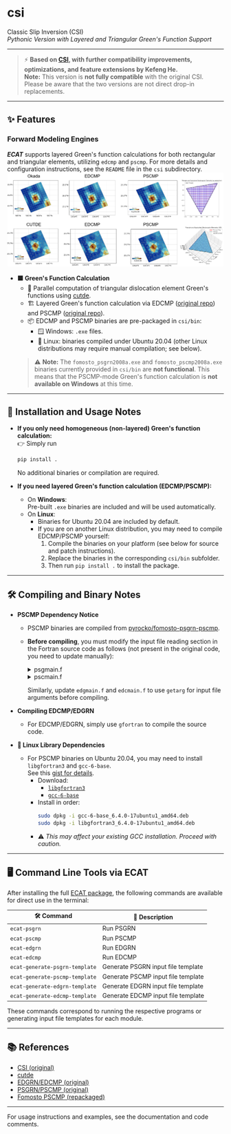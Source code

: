 # csi

Classic Slip Inversion (CSI)  
_Pythonic Version with Layered and Triangular Green's Function Support_

---

> ⚡️ **Based on [CSI](https://github.com/jolivetr/csi), with further compatibility improvements, optimizations, and feature extensions by Kefeng He.**  
> **Note:** This version is **not fully compatible** with the original CSI. Please be aware that the two versions are not direct drop-in replacements.

---

## ✨ Features

### Forward Modeling Engines

***ECAT*** supports layered Green's function calculations for both rectangular and triangular elements, utilizing `edcmp` and `pscmp`.
For more details and configuration instructions, see the `README` file in the `csi` subdirectory.
![1755595546938](image/README/1755595546938.png)

- **🟩 Green's Function Calculation**
  - 🚀 Parallel computation of triangular dislocation element Green's functions using [cutde](https://github.com/cutde-org/cutde).
  - 🏗️ Layered Green's function calculation via EDCMP ([original repo](https://github.com/RongjiangWang/EDGRN_EDCMP_2.0)) and PSCMP ([original repo](https://github.com/RongjiangWang/PSGRN-PSCMP_2020)).
  - 📦 EDCMP and PSCMP binaries are pre-packaged in `csi/bin`:
    - 🪟 Windows: `.exe` files.
    - 🐧 Linux: binaries compiled under Ubuntu 20.04 (other Linux distributions may require manual compilation; see below).
  > ⚠️ **Note:** The `fomosto_psgrn2008a.exe` and `fomosto_pscmp2008a.exe` binaries currently provided in `csi/bin` are **not functional**. This means that the PSCMP-mode Green's function calculation is **not available on Windows** at this time.

---

## 🚦 Installation and Usage Notes

- **If you only need homogeneous (non-layered) Green's function calculation:**  
  👉 Simply run  
  ```bash
  pip install .
  ```
  No additional binaries or compilation are required.

- **If you need layered Green's function calculation (EDCMP/PSCMP):**
  - On **Windows**:  
    Pre-built `.exe` binaries are included and will be used automatically.
  - On **Linux**:  
    - Binaries for Ubuntu 20.04 are included by default.
    - If you are on another Linux distribution, you may need to compile EDCMP/PSCMP yourself:
      1. Compile the binaries on your platform (see below for source and patch instructions).
      2. Replace the binaries in the corresponding `csi/bin` subfolder.
      3. Then run `pip install .` to install the package.

---

## 🛠️ Compiling and Binary Notes

- **PSCMP Dependency Notice**
  - PSCMP binaries are compiled from [pyrocko/fomosto-psgrn-pscmp](https://github.com/pyrocko/fomosto-psgrn-pscmp).
  - **Before compiling**, you must modify the input file reading section in the Fortran source code as follows (not present in the original code, you need to update manually):

    <details>
    <summary>psgmain.f</summary>

    ```fortran
    write(*,'(a,$)') ' Please type the file name of input data: '
    c      read(*,'(a)')inputfile
    call getarg(1, inputfile)
    write(*,*) inputfile
    runtime=time()
    open(10, file=inputfile, status='old')
    ```

    </details>

    <details>
    <summary>pscmain.f</summary>

    ```fortran
    write(*,'(a,$)') ' Please type the file name of input data: '
    call getarg(1, infile)
    write(*,*) infile
    open(10, file=infile, status='old')
    ```

    </details>

    Similarly, update `edgmain.f` and `edcmain.f` to use `getarg` for input file arguments before compiling.

- **Compiling EDCMP/EDGRN**
  - For EDCMP/EDGRN, simply use `gfortran` to compile the source code.

- **🐧 Linux Library Dependencies**
  - For PSCMP binaries on Ubuntu 20.04, you may need to install `libgfortran3` and `gcc-6-base`.  
    See this [gist for details](https://gist.github.com/sakethramanujam/faf5b677b6505437dbdd82170ac55322#installing-libgfortran3-on-ubuntu-2004).
    - Download:
      - [`libgfortran3`](http://archive.ubuntu.com/ubuntu/pool/universe/g/gcc-6/libgfortran3_6.4.0-17ubuntu1_amd64.deb)
      - [`gcc-6-base`](http://archive.ubuntu.com/ubuntu/pool/universe/g/gcc-6/gcc-6-base_6.4.0-17ubuntu1_amd64.deb)
    - Install in order:
      ```bash
      sudo dpkg -i gcc-6-base_6.4.0-17ubuntu1_amd64.deb
      sudo dpkg -i libgfortran3_6.4.0-17ubuntu1_amd64.deb
      ```
    - ⚠️ _This may affect your existing GCC installation. Proceed with caution._

---

## 🖥️ Command Line Tools via ECAT

After installing the full [ECAT package](https://github.com/kefuhe/ECAT), the following commands are available for direct use in the terminal:

| 🛠️ Command                        | 📄 Description                        |
|------------------------------------|---------------------------------------|
| `ecat-psgrn`                       | Run PSGRN                             |
| `ecat-pscmp`                       | Run PSCMP                             |
| `ecat-edgrn`                       | Run EDGRN                             |
| `ecat-edcmp`                       | Run EDCMP                             |
| `ecat-generate-psgrn-template`     | Generate PSGRN input file template    |
| `ecat-generate-pscmp-template`     | Generate PSCMP input file template    |
| `ecat-generate-edgrn-template`     | Generate EDGRN input file template    |
| `ecat-generate-edcmp-template`     | Generate EDCMP input file template    |

These commands correspond to running the respective programs or generating input file templates for each module.

---

## 📚 References

- [CSI (original)](https://github.com/jolivetr/csi)
- [cutde](https://github.com/cutde-org/cutde)
- [EDGRN/EDCMP (original)](https://github.com/RongjiangWang/EDGRN_EDCMP_2.0)
- [PSGRN/PSCMP (original)](https://github.com/RongjiangWang/PSGRN-PSCMP_2020)
- [Fomosto PSCMP (repackaged)](https://github.com/pyrocko/fomosto-psgrn-pscmp)

---

For usage instructions and examples, see the documentation and code comments.